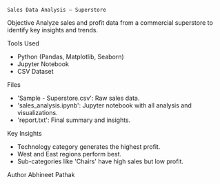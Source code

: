     Sales Data Analysis – Superstore

 Objective
Analyze sales and profit data from a commercial superstore to identify key insights and trends.

 Tools Used
- Python (Pandas, Matplotlib, Seaborn)
- Jupyter Notebook
- CSV Dataset

 Files
- 'Sample - Superstore.csv': Raw sales data.
- 'sales_analysis.ipynb': Jupyter notebook with all analysis and visualizations.
- 'report.txt': Final summary and insights.

 Key Insights
- Technology category generates the highest profit.
- West and East regions perform best.
- Sub-categories like 'Chairs' have high sales but low profit.

 Author
  Abhineet Pathak
